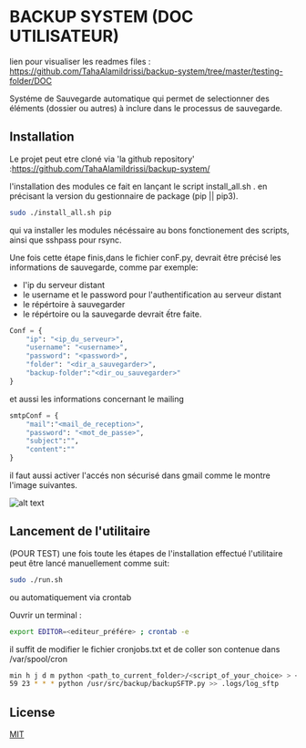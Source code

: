 # BACKUP SYSTEM (DOC UTILISATEUR)

lien pour visualiser les readmes files : https://github.com/TahaAlamiIdrissi/backup-system/tree/master/testing-folder/DOC


Systéme de Sauvegarde automatique qui permet de selectionner des éléments (dossier ou autres) à inclure dans le processus de sauvegarde.

## Installation

Le projet peut etre cloné via 'la github repository' :https://github.com/TahaAlamiIdrissi/backup-system/ 

l'installation des modules ce fait en lançant le script install_all.sh . 
en précisant la version du gestionnaire de package (pip || pip3).

```bash
sudo ./install_all.sh pip
```
qui va installer les modules nécéssaire au bons fonctionement des scripts, ainsi que sshpass pour rsync.

Une fois cette étape finis,dans le fichier conF.py, devrait être précisé les informations de sauvegarde, comme par exemple:
- l'ip du serveur distant 
- le username et le password pour l'authentification au serveur distant
- le répértoire à sauvegarder 
- le répértoire ou la sauvegarde devrait ếtre faite. 

```python
Conf = {
    "ip": "<ip_du_serveur>",
    "username": "<username>",
    "password": "<password>",
    "folder": "<dir_a_sauvegarder>",
    "backup-folder":"<dir_ou_sauvegarder>"
}
```

et aussi les informations concernant le mailing

```python
smtpConf = {
    "mail":"<mail_de_reception>",
    "password": "<mot_de_passe>",
    "subject":"",
    "content":""
}
```
il faut aussi activer l'accés non sécurisé dans gmail comme le montre l'image suivantes.

![alt text](./screenshots/lesssecure.png)


## Lancement de l'utilitaire

(POUR TEST)
une fois toute les étapes de l'installation effectué l'utilitaire peut être lancé manuellement comme suit:

```bash
sudo ./run.sh
```
ou automatiquement via crontab 

Ouvrir un terminal :
```bash 
export EDITOR=<editeur_préfére> ; crontab -e
```
il suffit de modifier le fichier cronjobs.txt et de coller son contenue dans /var/spool/cron

```bash
min h j d m python <path_to_current_folder>/<script_of_your_choice> > <name_of_log_file>
59 23 * * * python /usr/src/backup/backupSFTP.py >> .logs/log_sftp
```

## License
[MIT](https://choosealicense.com/licenses/mit/)